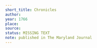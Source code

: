 ```yaml
---
short_title: Chronicles
author: 
year: 1766
place: 
source: 
status: MISSING TEXT
note: published in The Maryland Journal
---
```

